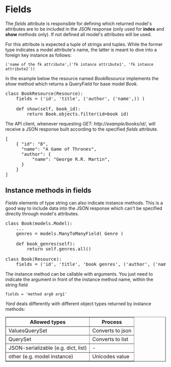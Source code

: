 # Fields

The *fields* attribute is responsible for defining which returned model's attributes are to be included in the JSON response (only used for **index** and **show** methods only). If not defined all model's attributes will be used.

For this attribute is expected a tuple of strings and tuples. While the former type indicates a model attribute's name, the latter is meant to dive into a foreign key instance as follows:

    ('name of the fk attribute',('fk intance attribute1', 'fk intance attribute2'))

In the example below the resource named *BookResource* implements the *show* method which returns a QueryField for base model *Book*.

<pre>
class BookResource(Resource):
    fields = ('id', 'title', ('author', ('name',)) )
    
    def show(self, book_id):
        return Book.objects.filter(id=book_id)
</pre>

The API client, whenever requesting *GET: http://example/books/id/*, will receive a JSON response built according to the specified *fields* attribute.

<pre>
[ 
    { "id": "8",
      "name": "A Game of Thrones",
      "author": {
          "name": "George R.R. Martin",
      }
    } 
]
</pre>


## Instance methods in fields

*Fields* elements of type string can also indicate instance methods. This is a good way to include data into the JSON response which can't be specified directly through model's attributes.

<pre>
class Book(models.Model):
    ...
    genres = models.ManyToManyField( Genre )
    
    def book_genres(self):
        return self.genres.all()

class Book(Resource):
    fields = ('id', 'title', 'book_genres', ('author', ('name',)) )
</pre>

The instance method can be callable with arguments. You just need to indicate the argument in front of the instance method name, within the string field

    fields = 'method arg0 arg1'

*Yard* deals differently with different object types returned by instance methods:

<table border="1">
    <tr>
        <th>Allowed types</th>
        <th>Process</th>
    </tr>
    <tr>
        <td>ValuesQuerySet</td>
        <td>Converts to json</td>
    </tr>
    <tr>
        <td>QuerySet</td>
        <td>Converts to list</td>
    </tr>
    <tr>
        <td>JSON-serializable (e.g. dict, list)</td>
        <td> - </td>
    </tr>
    <tr>
        <td>other (e.g. model instance)</td>
        <td>Unicodes value</td>
    </tr>
</table>
